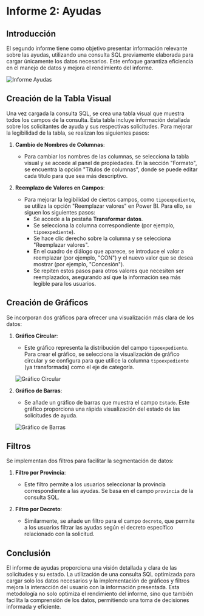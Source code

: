 # Informe 2: Ayudas

## Introducción

El segundo informe tiene como objetivo presentar información relevante sobre las ayudas, utilizando una consulta SQL previamente elaborada para cargar únicamente los datos necesarios. Este enfoque garantiza eficiencia en el manejo de datos y mejora el rendimiento del informe.

![Informe Ayudas](../assets/InformeAyudas.png)

## Creación de la Tabla Visual

Una vez cargada la consulta SQL, se crea una tabla visual que muestra todos los campos de la consulta. Esta tabla incluye información detallada sobre los solicitantes de ayuda y sus respectivas solicitudes. Para mejorar la legibilidad de la tabla, se realizan los siguientes pasos:

1. **Cambio de Nombres de Columnas**: 
   - Para cambiar los nombres de las columnas, se selecciona la tabla visual y se accede al panel de propiedades. En la sección "Formato", se encuentra la opción "Títulos de columnas", donde se puede editar cada título para que sea más descriptivo.

2. **Reemplazo de Valores en Campos**:
   - Para mejorar la legibilidad de ciertos campos, como `tipoexpediente`, se utiliza la opción "Reemplazar valores" en Power BI. Para ello, se siguen los siguientes pasos:
     - Se accede a la pestaña **Transformar datos**.
     - Se selecciona la columna correspondiente (por ejemplo, `tipoexpediente`).
     - Se hace clic derecho sobre la columna y se selecciona "Reemplazar valores".
     - En el cuadro de diálogo que aparece, se introduce el valor a reemplazar (por ejemplo, "CON") y el nuevo valor que se desea mostrar (por ejemplo, "Concesión").
     - Se repiten estos pasos para otros valores que necesiten ser reemplazados, asegurando así que la información sea más legible para los usuarios.

## Creación de Gráficos

Se incorporan dos gráficos para ofrecer una visualización más clara de los datos:

1. **Gráfico Circular**: 
   - Este gráfico representa la distribución del campo `tipoexpediente`. Para crear el gráfico, se selecciona la visualización de gráfico circular y se configura para que utilice la columna `tipoexpediente` (ya transformada) como el eje de categoría.

   ![Gráfico Circular](../assets/GraficoCircular.png)

2. **Gráfico de Barras**:
   - Se añade un gráfico de barras que muestra el campo `Estado`. Este gráfico proporciona una rápida visualización del estado de las solicitudes de ayuda.

   ![Gráfico de Barras](../assets/GraficoBarras.png)

## Filtros

Se implementan dos filtros para facilitar la segmentación de datos:

1. **Filtro por Provincia**: 
   - Este filtro permite a los usuarios seleccionar la provincia correspondiente a las ayudas. Se basa en el campo `provincia` de la consulta SQL.

2. **Filtro por Decreto**:
   - Similarmente, se añade un filtro para el campo `decreto`, que permite a los usuarios filtrar las ayudas según el decreto específico relacionado con la solicitud.

## Conclusión

El informe de ayudas proporciona una visión detallada y clara de las solicitudes y su estado. La utilización de una consulta SQL optimizada para cargar solo los datos necesarios y la implementación de gráficos y filtros mejora la interacción del usuario con la información presentada. Esta metodología no solo optimiza el rendimiento del informe, sino que también facilita la comprensión de los datos, permitiendo una toma de decisiones informada y eficiente.
